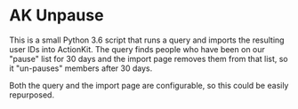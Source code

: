# AK Unpause

This is a small Python 3.6 script that runs a query and imports the resulting user IDs into ActionKit. The query finds people who have been on our "pause" list for 30 days and the import page removes them from that list, so it "un-pauses" members after 30 days.

Both the query and the import page are configurable, so this could be easily repurposed.
